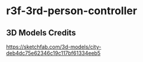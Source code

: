 # r3f-3rd-person-controller

## 3D Models Credits

https://sketchfab.com/3d-models/city-deb4dc75e62346c19c117bf61334eeb5